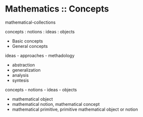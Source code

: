 # Mathematics :: Concepts

mathematical-collections



concepts : notions : ideas : objects

- Basic concepts
- General concepts


ideas - approaches - methadology
- abstraction
- generalization
- analysis
- syntesis

concepts - notions - ideas - objects
- mathematical object
- mathematical notion, mathematical concept
- mathematical primitive, primitive mathematical object or notion

